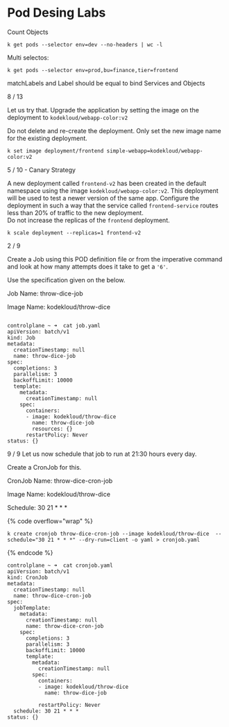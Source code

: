 # Pod Desing Labs

Count Objects

```
k get pods --selector env=dev --no-headers | wc -l
```



Multi selectos:

```
k get pods --selector env=prod,bu=finance,tier=frontend
```

matchLabels and Label should be equal to bind Services and Objects



8 / 13

Let us try that. Upgrade the application by setting the image on the deployment to `kodekloud/webapp-color:v2`

Do not delete and re-create the deployment. Only set the new image name for the existing deployment.

```
k set image deployment/frontend simple-webapp=kodekloud/webapp-color:v2
```



5 / 10 - Canary Strategy

A new deployment called `frontend-v2` has been created in the default namespace using the image `kodekloud/webapp-color:v2`. This deployment will be used to test a newer version of the same app. Configure the deployment in such a way that the service called `frontend-service` routes less than 20% of traffic to the new deployment.\
Do not increase the replicas of the `frontend` deployment.



```
k scale deployment --replicas=1 frontend-v2
```



2 / 9

Create a Job using this POD definition file or from the imperative command and look at how many attempts does it take to get a `'6'`.

Use the specification given on the below.

Job Name: throw-dice-job

Image Name: kodekloud/throw-dice

```

controlplane ~ ➜  cat job.yaml 
apiVersion: batch/v1
kind: Job
metadata:
  creationTimestamp: null
  name: throw-dice-job
spec:
  completions: 3
  parallelism: 3
  backoffLimit: 10000 
  template:
    metadata:
      creationTimestamp: null
    spec:
      containers:
      - image: kodekloud/throw-dice
        name: throw-dice-job
        resources: {}
      restartPolicy: Never
status: {}

```



9 / 9 Let us now schedule that job to run at 21:30 hours every day.

Create a CronJob for this.

CronJob Name: throw-dice-cron-job

Image Name: kodekloud/throw-dice

Schedule: 30 21 \* \* \*

{% code overflow="wrap" %}
```
k create cronjob throw-dice-cron-job --image kodekloud/throw-dice  --schedule="30 21 * * *" --dry-run=client -o yaml > cronjob.yaml
```
{% endcode %}



```
controlplane ~ ➜  cat cronjob.yaml 
apiVersion: batch/v1
kind: CronJob
metadata:
  creationTimestamp: null
  name: throw-dice-cron-job
spec:
  jobTemplate:
    metadata:
      creationTimestamp: null
      name: throw-dice-cron-job
    spec:
      completions: 3
      parallelism: 3
      backoffLimit: 10000
      template:
        metadata:
          creationTimestamp: null
        spec:
          containers:
          - image: kodekloud/throw-dice
            name: throw-dice-job

          restartPolicy: Never
  schedule: 30 21 * * *
status: {}

```

